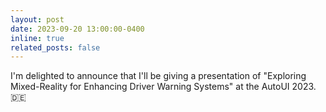 ```yaml
---
layout: post
date: 2023-09-20 13:00:00-0400
inline: true
related_posts: false
---
```


I'm delighted to announce that I'll be giving a presentation of "Exploring Mixed-Reality for Enhancing Driver Warning Systems" at the AutoUI 2023.:de:
